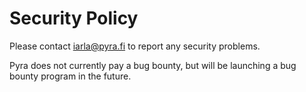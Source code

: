 # Security Policy

Please contact [iarla@pyra.fi](mailto:iarla@pyra.fi) to report any security problems.

Pyra does not currently pay a bug bounty, but will be launching a bug bounty program in the future.
